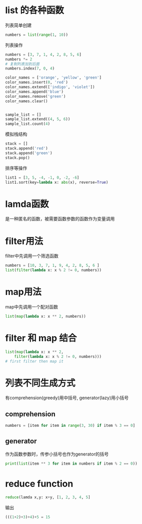 # list 的各种函数

列表简单创建
```py
numbers = list(range(1, 10))
```

列表操作
```py
numbers = [3, 7, 1, 4, 2, 8, 5, 6]
numbers *= 2
# 复制列表加到后面
numbers.index(7, 0, 4)

color_names = ['orange', 'yellow', 'green']
color_names.insert(0, 'red')
color_names.extend(['indigo', 'violet'])
color_names.append('blue')
color_names.remove('green')
color_names.clear()


sample_list = []
sample_list.extend((4, 5, 6))
sample_list.count(4)
```
模拟栈结构
```py
stack = []
stack.append('red')
stack.append('green')
stack.pop()
```
排序等操作
```py
list1 = [3, 5, -4, -1, 0, -2, -6]
list1.sort(key=lambda x: abs(x), reverse=True)
```

# lamda函数

是一种匿名的函数，被需要函数参数的函数作为变量调用

# filter用法

filter中先调用一个筛选函数
```py
numbers = [10, 3, 7, 1, 9, 4, 2, 8, 5, 6 ]
list(filter(lambda x: x % 2 != 0, numbers))
```

# map用法

map中先调用一个配对函数
```py
list(map(lambda x: x ** 2, numbers))
```

# filter 和 map 结合
```py
list(map(lambda x: x ** 2,
    filter(lambda x: x % 2 != 0, numbers)))
# first filter then map it
```

# 列表不同生成方式

有comprehension(greedy)用中括号, generator(lazy)用小括号

## comprehension
```py
numbers = [item for item in range(3, 30) if item % 3 == 0]
```

## generator

作为函数参数时，传参小括号也作为generator的括号
```py
print(list(item ** 3 for item in numbers if item % 2 == 0))
```

# reduce function

```py
reduce(lamda x,y: x+y, [1, 2, 3, 4, 5]
```

输出
```py
(((1+2)+3)+4)+5 = 15
```




















